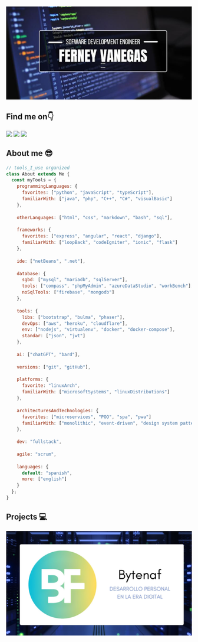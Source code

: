 ![Hi There](/images/intro.jpg "Hi There")


## Find me on👇


[<img src="https://img.shields.io/badge/ferney_vanegas-x?logo=x&labelColor=black">](https://twitter.com/ferney_vanegas)
[<img src="https://img.shields.io/badge/ferney_vanegas_hernandez-x?logo=linkedin&labelColor=blue&link=https%3A%2F%2Fwww.linkedin.com%2Fin%2Fferney-vanegas-hernandez%2F)">](https://www.linkedin.com/in/ferney-vanegas-hernandez/)
[<img src="https://img.shields.io/badge/ferneyvanegas-gmail?logo=gmail&labelColor=white">](mailto:ferneyvanegas@gmail.com)


## About me 😎

```javascript
// tools_I_use organized
class About extends Me { 
  const myTools = {  
    programmingLanguages: {
      favorites: ["python", "javaScript", "typeScript"],
      familiarWith: ["java", "php", "C++", "C#", "visualBasic"]
    },

    otherLanguages: ["html", "css", "markdown", "bash", "sql"],

    frameworks: {
      favorites: ["express", "angular", "react", "django"],
      familiarWith: ["loopBack", "codeIgniter", "ionic", "flask"]
    },

    ide: ["netBeans", ".net"],

    database: {
      sgbd: ["mysql", "mariadb", "sqlServer"],
      tools: ["compass", "phpMyAdmin", "azureDataStudio", "workBench"],
      noSqlTools: ["firebase", "mongodb"]
    },

    tools: {
      libs: ["bootstrap", "bulma", "phaser"],
      devOps: ["aws", "heroku", "cloudflare"],
      env: ["nodejs", "virtualenv", "docker", "docker-compose"],
      standar: ["json", "jwt"]
    },

    ai: ["chatGPT", "bard"],

    versions: ["git", "gitHub"],

    platforms: {
      favorite: "linuxArch",
      familiarWith: ["microsoftSystems", "linuxDistributions"]  
    }, 

    architecturesAndTechnologies: {
      favorites: ["microservices", "POO", "spa", "pwa"]
      familiarWith: ["monolithic", "event-driven", "design system pattern"]
    },

    dev: "fullstack",

    agile: "scrum",

    languages: {
      default: "spanish",
      more: ["english"]
    }
  };
}
```
## Projects 💻

<a href="https://bytenaf.com">
  <img src="images/project.jpg">
</a>